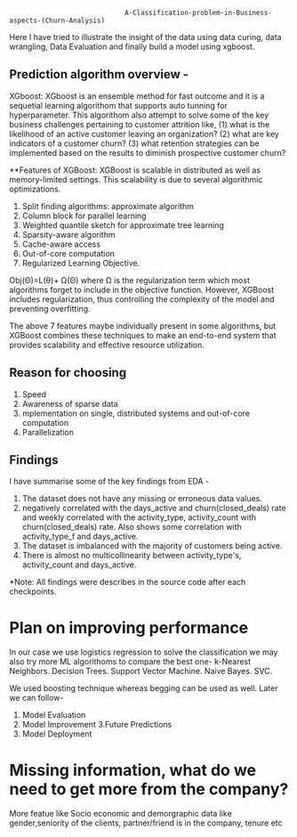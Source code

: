                                  A-Classification-problem-in-Business-aspects-(Churn-Analysis)
Here I have tried to illustrate the insight of the data using data curing, data wrangling, Data Evaluation and finally build a model using xgboost.


## Prediction algorithm overview -
XGboost:
XGboost is an ensemble method for fast outcome and it is a sequetial learning algorithom that supports auto tunning for hyperparameter.
This algorithom also attempt to solve some of the key business challenges pertaining to customer attrition like, 
(1) what is the likelihood of an active customer leaving an organization? 
(2) what are key indicators of a customer churn? 
(3) what retention strategies can be implemented based on the results to diminish prospective customer churn?

**Features of XGBoost:
 XGBoost is scalable in distributed as well as memory-limited settings. This scalability is due to several algorithmic optimizations.

1. Split finding algorithms: approximate algorithm
2. Column block for parallel learning
3. Weighted quantile sketch for approximate tree learning
4. Sparsity-aware algorithm
5. Cache-aware access
6. Out-of-core computation
7. Regularized Learning Objective.

Obj(Θ)=L(θ)+ Ω(Θ)
where Ω is the regularization term which most algorithms forget to include in the objective function. However, XGBoost includes regularization, thus controlling the complexity of the model and preventing overfitting.

The above 7 features maybe individually present in some algorithms, but XGBoost combines these techniques to make an end-to-end system that provides scalability and effective resource utilization.

## Reason for choosing
1. Speed
2. Awareness of sparse data
3. mplementation on single, distributed systems and out-of-core computation
4. Parallelization

## Findings
I have summarise some of the key findings from EDA -
1. The dataset does not have any missing or erroneous data values.
2. negatively correlated with the days_active and churn(closed_deals) rate 
   and weekly correlated with the activity_type, activity_count with churn(closed_deals) rate. 
   Also shows some correlation with activity_type_f and days_active.
3. The dataset is imbalanced with the majority of customers being active.
4. There is almost no multicollinearity between activity_type's, activity_count and days_active.

*Note: All findings were describes in the source code after each checkpoints. 

# Plan on improving performance
In our case we use logistics regression to solve the classification we may also try more ML algorithoms to compare the best one-
k-Nearest Neighbors.
Decision Trees.
Support Vector Machine.
Naive Bayes.
SVC.

We used boosting technique whereas begging can be used as well. Later we can follow-  
1. Model Evaluation
2. Model Improvement
3.Future Predictions
4. Model Deployment


# Missing information, what do we need to get more from the company?
More featue like Socio economic and demorgraphic data like gender,seniority of the clients, partner/friend is in the company, tenure etc
